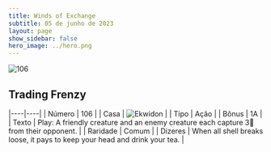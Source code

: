 ```yaml
---
title: Winds of Exchange
subtitle: 05 de junho de 2023
layout: page
show_sidebar: false
hero_image: ../hero.png
---
```


![106](https://mastervault-storage-prod.s3.amazonaws.com/media/card_front/en/600_106_9850726ab819_en.png)


## Trading Frenzy

|----|----|
| Número | 106 |
| Casa | ![Ekwidon](https://archonarcana.com/images/thumb/3/31/Ekwidon.png/25px-Ekwidon.png "Ekwidon") |
| Tipo | Ação |
| Bônus | 1A |
| Texto | Play: A friendly creature and an enemy creature each capture 3 from their opponent.  |
| Raridade | Comum |
| Dizeres | When all shell breaks loose, it pays to keep your head and drink your tea. |
